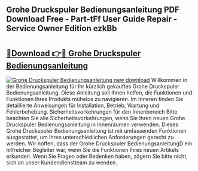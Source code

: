 ## Grohe Druckspuler Bedienungsanleitung PDF Download Free - Part-tFf User Guide Repair - Service Owner Edition ezkBb

# <h2><a href="http://df4qsmn.blite.top/?on=Grohe+Druckspuler+Bedienungsanleitung">🔗Download 👉🔴 Grohe Druckspuler Bedienungsanleitung</a></h2>

[![Grohe Druckspuler Bedienungsanleitung new download](https://i.imgur.com/lujVjoI.png)](http://df4qsmn.blite.top/?on=Grohe+Druckspuler+Bedienungsanleitung)
Willkommen in der Bedienungsanleitung für Ihr kürzlich gekauftes Grohe Druckspuler Bedienungsanleitung. Diese Anleitung soll Ihnen helfen, die Funktionen und Funktionen Ihres Produkts mühelos zu navigieren. Im Inneren finden Sie detaillierte Anweisungen für Installation, Betrieb, Wartung und Fehlerbehebung. Sicherheitsvorkehrungen für den Innenbereich Bitte beachten Sie alle Sicherheitsvorkehrungen, wenn Sie Ihren neuen Grohe Druckspuler Bedienungsanleitung in Innenräumen verwenden. Dieses Grohe Druckspuler Bedienungsanleitung ist mit umfassenden Funktionen ausgestattet, um Ihren unterschiedlichen Anforderungen gerecht zu werden. Wir hoffen, dass der Grohe Druckspuler BedienungsanleitungD ein hilfreicher Begleiter war, wenn Sie die Funktionen Ihres neuen Artikels erkunden. Wenn Sie Fragen oder Bedenken haben, zögern Sie bitte nicht, sich an unser Kundendienstteam zu wenden.

